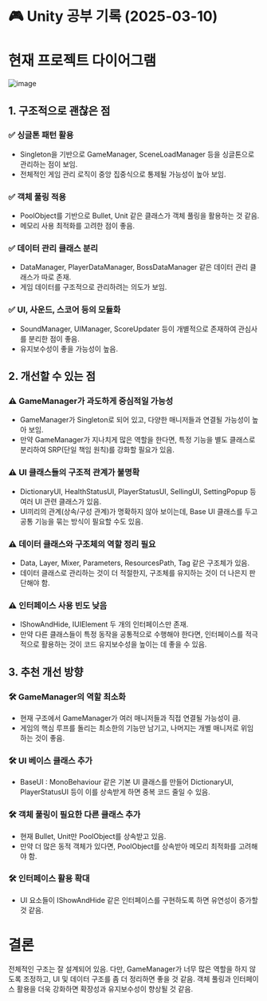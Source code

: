 # 🎮 Unity 공부 기록 (2025-03-10)

# 현재 프로젝트 다이어그램
![image](https://github.com/user-attachments/assets/ccb57b9a-48e9-4b2a-909b-787513b38f75)

## 1. 구조적으로 괜찮은 점
### ✅ 싱글톤 패턴 활용
- Singleton<T>을 기반으로 GameManager, SceneLoadManager 등을 싱글톤으로 관리하는 점이 보임.
- 전체적인 게임 관리 로직이 중앙 집중식으로 통제될 가능성이 높아 보임.

### ✅ 객체 풀링 적용
- PoolObject를 기반으로 Bullet, Unit 같은 클래스가 객체 풀링을 활용하는 것 같음.
- 메모리 사용 최적화를 고려한 점이 좋음.

### ✅ 데이터 관리 클래스 분리
- DataManager, PlayerDataManager, BossDataManager 같은 데이터 관리 클래스가 따로 존재.
- 게임 데이터를 구조적으로 관리하려는 의도가 보임.

### ✅ UI, 사운드, 스코어 등의 모듈화
- SoundManager, UIManager, ScoreUpdater 등이 개별적으로 존재하여 관심사를 분리한 점이 좋음.
- 유지보수성이 좋을 가능성이 높음.

## 2. 개선할 수 있는 점
### ⚠️ GameManager가 과도하게 중심적일 가능성
- GameManager가 Singleton<GameManager>로 되어 있고, 다양한 매니저들과 연결될 가능성이 높아 보임.
- 만약 GameManager가 지나치게 많은 역할을 한다면, 특정 기능을 별도 클래스로 분리하여 SRP(단일 책임 원칙)를 강화할 필요가 있음.
### ⚠️ UI 클래스들의 구조적 관계가 불명확
- DictionaryUI, HealthStatusUI, PlayerStatusUI, SellingUI, SettingPopup 등 여러 UI 관련 클래스가 있음.
- UI끼리의 관계(상속/구성 관계)가 명확하지 않아 보이는데, Base UI 클래스를 두고 공통 기능을 묶는 방식이 필요할 수도 있음.
### ⚠️ 데이터 클래스와 구조체의 역할 정리 필요
- Data, Layer, Mixer, Parameters, ResourcesPath, Tag 같은 구조체가 있음.
- 데이터 클래스로 관리하는 것이 더 적절한지, 구조체를 유지하는 것이 더 나은지 판단해야 함.
### ⚠️ 인터페이스 사용 빈도 낮음
- IShowAndHide, IUIElement 두 개의 인터페이스만 존재.
- 만약 다른 클래스들이 특정 동작을 공통적으로 수행해야 한다면, 인터페이스를 적극적으로 활용하는 것이 코드 유지보수성을 높이는 데 좋을 수 있음.

## 3. 추천 개선 방향
### 🛠 GameManager의 역할 최소화
- 현재 구조에서 GameManager가 여러 매니저들과 직접 연결될 가능성이 큼.
- 게임의 핵심 루프를 돌리는 최소한의 기능만 남기고, 나머지는 개별 매니저로 위임하는 것이 좋음.
### 🛠 UI 베이스 클래스 추가
- BaseUI : MonoBehaviour 같은 기본 UI 클래스를 만들어 DictionaryUI, PlayerStatusUI 등이 이를 상속받게 하면 중복 코드 줄일 수 있음.
### 🛠 객체 풀링이 필요한 다른 클래스 추가
- 현재 Bullet, Unit만 PoolObject를 상속받고 있음.
- 만약 더 많은 동적 객체가 있다면, PoolObject를 상속받아 메모리 최적화를 고려해야 함.
### 🛠 인터페이스 활용 확대
- UI 요소들이 IShowAndHide 같은 인터페이스를 구현하도록 하면 유연성이 증가할 것 같음.

# 결론
전체적인 구조는 잘 설계되어 있음.
다만, GameManager가 너무 많은 역할을 하지 않도록 조정하고, UI 및 데이터 구조를 좀 더 정리하면 좋을 것 같음.
객체 풀링과 인터페이스 활용을 더욱 강화하면 확장성과 유지보수성이 향상될 것 같음.
